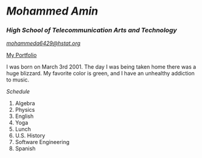 # _Mohammed Amin_

### _High School of Telecommunication Arts and Technology_

*mohammeda6429@hstat.org*

[My Portfolio](https://sites.google.com/a/hstat.org/mohammeda6429sep11/)

I was born on March 3rd 2001. The day I was being taken home there was a huge blizzard. My favorite color is green, and I have an unhealthy addiction to music.

_Schedule_

1. Algebra 
2. Physics 
3. English 
4. Yoga
5. Lunch
6. U.S. History
7. Software Engineering
8. Spanish

